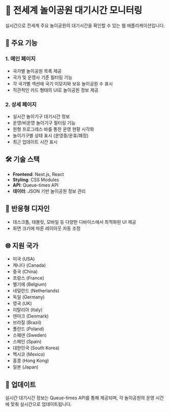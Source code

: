 # 🎡 전세계 놀이공원 대기시간 모니터링

실시간으로 전세계 주요 놀이공원의 대기시간을 확인할 수 있는 웹 애플리케이션입니다.

## 🌟 주요 기능

### 1. 메인 페이지

- 국가별 놀이공원 목록 제공
- 국가 및 운영사 기준 필터링 기능
- 각 국가별 섹션에 국기 이모지와 보유 놀이공원 수 표시
- 직관적인 카드 형태의 UI로 놀이공원 정보 제공

### 2. 상세 페이지

- 실시간 놀이기구 대기시간 정보
- 운영/비운영 놀이기구 필터링 기능
- 원형 프로그레스 바를 통한 운영 현황 시각화
- 놀이기구별 상태 표시 (운영중/운휴/폐장)
- 최근 업데이트 시간 표시

## 🛠 기술 스택

- **Frontend**: Next.js, React
- **Styling**: CSS Modules
- **API**: Queue-times API
- **데이터**: JSON 기반 놀이공원 정보 관리

## 📱 반응형 디자인

- 데스크톱, 태블릿, 모바일 등 다양한 디바이스에서 최적화된 UI 제공
- 화면 크기에 따른 레이아웃 자동 조정

## 🌐 지원 국가

- 미국 (USA)
- 캐나다 (Canada)
- 중국 (China)
- 프랑스 (France)
- 벨기에 (Belgium)
- 네덜란드 (Netherlands)
- 독일 (Germany)
- 영국 (UK)
- 이탈리아 (Italy)
- 덴마크 (Denmark)
- 브라질 (Brazil)
- 폴란드 (Poland)
- 스웨덴 (Sweden)
- 스페인 (Spain)
- 대한민국 (South Korea)
- 멕시코 (Mexico)
- 홍콩 (Hong Kong)
- 일본 (Japan)

## 🔄 업데이트

실시간 대기시간 정보는 Queue-times API를 통해 제공되며, 각 놀이공원의 운영 시간에 맞춰 실시간으로 업데이트됩니다.
